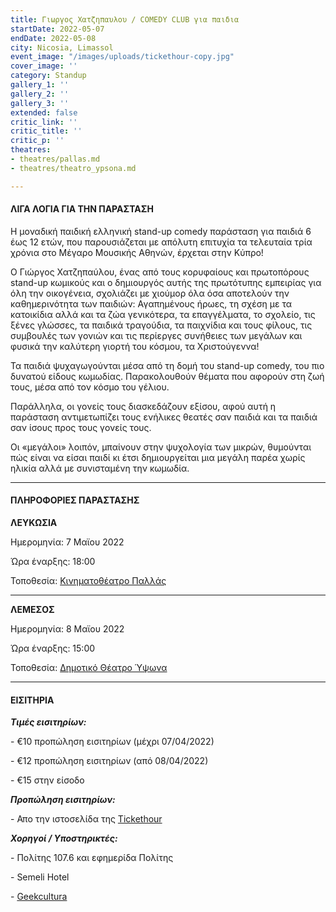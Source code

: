 ```yaml
---
title: Γιωργος Χατζηπαυλου / COMEDY CLUB για παιδια
startDate: 2022-05-07
endDate: 2022-05-08
city: Nicosia, Limassol
event_image: "/images/uploads/tickethour-copy.jpg"
cover_image: ''
category: Standup
gallery_1: ''
gallery_2: ''
gallery_3: ''
extended: false
critic_link: ''
critic_title: ''
critic_p: ''
theatres:
- theatres/pallas.md
- theatres/theatro_ypsona.md

---
```

#### ΛΙΓΑ ΛΟΓΙΑ ΓΙΑ ΤΗΝ ΠΑΡΑΣΤΑΣΗ

Η μοναδική παιδική ελληνική stand-up comedy παράσταση για παιδιά 6 έως 12 ετών, που παρουσιάζεται με απόλυτη επιτυχία τα τελευταία τρία χρόνια στο Μέγαρο Μουσικής Αθηνών, έρχεται στην Κύπρο!

O Γιώργος Χατζηπαύλου, ένας από τους κορυφαίους και πρωτοπόρους stand-up κωμικούς και ο δημιουργός αυτής της πρωτότυπης εμπειρίας για όλη την οικογένεια, σχολιάζει με χιούμορ όλα όσα αποτελούν την καθημερινότητα των παιδιών: Αγαπημένους ήρωες, τη σχέση με τα κατοικίδια αλλά και τα ζώα γενικότερα, τα επαγγέλματα, το σχολείο, τις ξένες γλώσσες, τα παιδικά τραγούδια, τα παιχνίδια και τους φίλους, τις συμβουλές των γονιών και τις περίεργες συνήθειες των μεγάλων και φυσικά την καλύτερη γιορτή του κόσμου, τα Χριστούγεννα!

Τα παιδιά ψυχαγωγούνται μέσα από τη δομή του stand-up comedy, του πιο δυνατού είδους κωμωδίας. Παρακολουθούν θέματα που αφορούν στη ζωή τους, μέσα από τον κόσμο του γέλιου.

Παράλληλα, οι γονείς τους διασκεδάζουν εξίσου, αφού αυτή η παράσταση αντιμετωπίζει τους ενήλικες θεατές σαν παιδιά και τα παιδιά σαν ίσους προς τους γονείς τους.

Οι «μεγάλοι» λοιπόν, μπαίνουν στην ψυχολογία των μικρών, θυμούνται πώς είναι να είσαι παιδί κι έτσι δημιουργείται μια μεγάλη παρέα χωρίς ηλικία αλλά με συνισταμένη την κωμωδία.

***

#### ΠΛΗΡΟΦΟΡΙΕΣ ΠΑΡΑΣΤΑΣΗΣ

**ΛΕΥΚΩΣΙΑ**

Ημερομηνία: 7 Μαϊου 2022

Ώρα έναρξης: 18:00

Τοποθεσία: [Κινηματοθέατρο Παλλάς](https://www.google.com/maps/place/Pallas+Theater/@35.1732295,33.3551574,17z/data=!3m1!4b1!4m5!3m4!1s0x14de17502ddb6def:0xf9034fe4278c3e69!8m2!3d35.1732295!4d33.3573461 "Πάλλας")

***

**ΛΕΜΕΣΟΣ**

Ημερομηνία: 8 Μαϊου 2022

Ώρα έναρξης: 15:00

Τοποθεσία: [Δημοτικό Θέατρο Ύψωνα](https://www.google.com/maps/place/%CE%94%CE%B7%CE%BC%CE%BF%CF%84%CE%B9%CE%BA%CF%8C+%CE%98%CE%AD%CE%B1%CF%84%CF%81%CE%BF+%CE%8E%CF%88%CF%89%CE%BD%CE%B1/@34.6912512,32.952975,17z/data=!3m1!4b1!4m5!3m4!1s0x14e731ccd67fcb41:0x56c15c90cd4662c2!8m2!3d34.6912517!4d32.9551659 "Δημοτικό Θέατρο Ύψωνα")

***

#### ΕΙΣΙΤΗΡΙΑ

**_Τιμές εισιτηρίων:_**

\- €10 προπώληση εισιτηρίων (μέχρι 07/04/2022)

\- €12 προπώληση εισιτηρίων (από 08/04/2022)

\- €15 στην είσοδο

**_Προπώληση εισιτηρίων:_**

\- Απο την ιστοσελίδα της [Tickethour](https://shop.tickethour.com/ticketmaster_se_3705.html?tkhrq=39c0393a-8394-41d5-9491-80829095f344&tkhrp=099917f9-9696-4f19-8948-5d94d490bdac&tkhrts=1647179426&tkhrc=tickethour&tkhre=shopcy&tkhrrt=Safetynet&tkhrh=8f17c219c51a2992bbfdb89dbcc5fe95 "Tickethour")

**_Χορηγοί / Υποστηρικτές:_**

\- Πολίτης 107.6 και εφημερίδα Πολίτης

\- Semeli Hotel

\- [Geekcultura](https://geekcultura.com/ "Geek cultura")